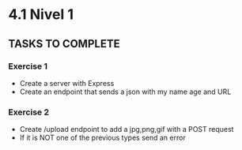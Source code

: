 # 4.1 Nivel 1

## TASKS TO COMPLETE

### Exercise 1

- Create a server with Express
- Create an endpoint that sends a json with my name age and URL

### Exercise 2

- Create /upload endpoint to add a jpg,png,gif with a POST request
- If it is NOT one of the previous types send an error
